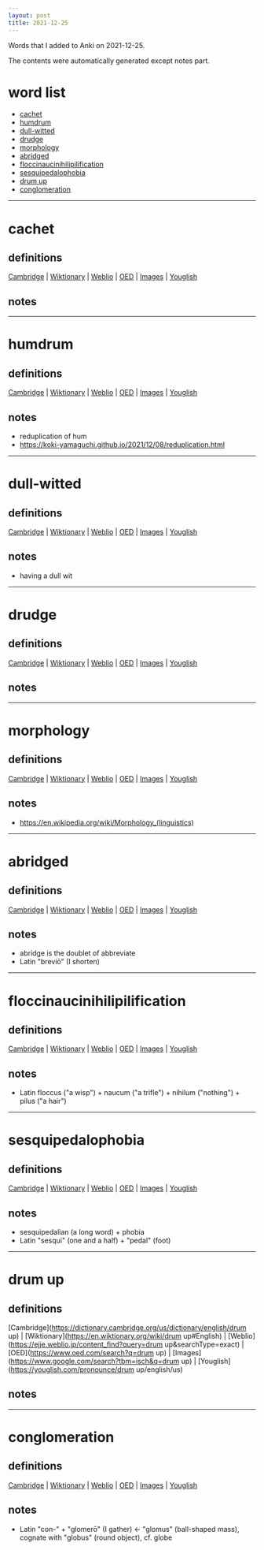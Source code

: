 ```yaml
---
layout: post
title: 2021-12-25
---
```


Words that I added to Anki on 2021-12-25.

The contents were automatically generated except notes part.
# word list
- [cachet](#cachet)
- [humdrum](#humdrum)
- [dull-witted](#dull-witted)
- [drudge](#drudge)
- [morphology](#morphology)
- [abridged](#abridged)
- [floccinaucinihilipilification](#floccinaucinihilipilification)
- [sesquipedalophobia](#sesquipedalophobia)
- [drum up](#drum-up)
- [conglomeration](#conglomeration)

---

# cachet
## definitions
[Cambridge](https://dictionary.cambridge.org/us/dictionary/english/cachet)
|
[Wiktionary](https://en.wiktionary.org/wiki/cachet#English)
|
[Weblio](https://ejje.weblio.jp/content_find?query=cachet&searchType=exact)
|
[OED](https://www.oed.com/search?q=cachet)
|
[Images](https://www.google.com/search?tbm=isch&q=cachet)
|
[Youglish](https://youglish.com/pronounce/cachet/english/us)

## notes

---

# humdrum
## definitions
[Cambridge](https://dictionary.cambridge.org/us/dictionary/english/humdrum)
|
[Wiktionary](https://en.wiktionary.org/wiki/humdrum#English)
|
[Weblio](https://ejje.weblio.jp/content_find?query=humdrum&searchType=exact)
|
[OED](https://www.oed.com/search?q=humdrum)
|
[Images](https://www.google.com/search?tbm=isch&q=humdrum)
|
[Youglish](https://youglish.com/pronounce/humdrum/english/us)

## notes
- reduplication of hum
- <https://koki-yamaguchi.github.io/2021/12/08/reduplication.html>

---

# dull-witted
## definitions
[Cambridge](https://dictionary.cambridge.org/us/dictionary/english/dull-witted)
|
[Wiktionary](https://en.wiktionary.org/wiki/dull-witted#English)
|
[Weblio](https://ejje.weblio.jp/content_find?query=dull-witted&searchType=exact)
|
[OED](https://www.oed.com/search?q=dull-witted)
|
[Images](https://www.google.com/search?tbm=isch&q=dull-witted)
|
[Youglish](https://youglish.com/pronounce/dull-witted/english/us)

## notes
- having a dull wit

---

# drudge
## definitions
[Cambridge](https://dictionary.cambridge.org/us/dictionary/english/drudge)
|
[Wiktionary](https://en.wiktionary.org/wiki/drudge#English)
|
[Weblio](https://ejje.weblio.jp/content_find?query=drudge&searchType=exact)
|
[OED](https://www.oed.com/search?q=drudge)
|
[Images](https://www.google.com/search?tbm=isch&q=drudge)
|
[Youglish](https://youglish.com/pronounce/drudge/english/us)

## notes

---

# morphology
## definitions
[Cambridge](https://dictionary.cambridge.org/us/dictionary/english/morphology)
|
[Wiktionary](https://en.wiktionary.org/wiki/morphology#English)
|
[Weblio](https://ejje.weblio.jp/content_find?query=morphology&searchType=exact)
|
[OED](https://www.oed.com/search?q=morphology)
|
[Images](https://www.google.com/search?tbm=isch&q=morphology)
|
[Youglish](https://youglish.com/pronounce/morphology/english/us)

## notes
- <https://en.wikipedia.org/wiki/Morphology_(linguistics)>

---

# abridged
## definitions
[Cambridge](https://dictionary.cambridge.org/us/dictionary/english/abridged)
|
[Wiktionary](https://en.wiktionary.org/wiki/abridged#English)
|
[Weblio](https://ejje.weblio.jp/content_find?query=abridged&searchType=exact)
|
[OED](https://www.oed.com/search?q=abridged)
|
[Images](https://www.google.com/search?tbm=isch&q=abridged)
|
[Youglish](https://youglish.com/pronounce/abridged/english/us)

## notes
- abridge is the doublet of abbreviate
- Latin "breviō" (I shorten)

---

# floccinaucinihilipilification
## definitions
[Cambridge](https://dictionary.cambridge.org/us/dictionary/english/floccinaucinihilipilification)
|
[Wiktionary](https://en.wiktionary.org/wiki/floccinaucinihilipilification#English)
|
[Weblio](https://ejje.weblio.jp/content_find?query=floccinaucinihilipilification&searchType=exact)
|
[OED](https://www.oed.com/search?q=floccinaucinihilipilification)
|
[Images](https://www.google.com/search?tbm=isch&q=floccinaucinihilipilification)
|
[Youglish](https://youglish.com/pronounce/floccinaucinihilipilification/english/us)

## notes
- Latin floccus ("a wisp") + naucum ("a trifle") + nihilum ("nothing") + pilus ("a hair") 

---

# sesquipedalophobia
## definitions
[Cambridge](https://dictionary.cambridge.org/us/dictionary/english/sesquipedalophobia)
|
[Wiktionary](https://en.wiktionary.org/wiki/sesquipedalophobia#English)
|
[Weblio](https://ejje.weblio.jp/content_find?query=sesquipedalophobia&searchType=exact)
|
[OED](https://www.oed.com/search?q=sesquipedalophobia)
|
[Images](https://www.google.com/search?tbm=isch&q=sesquipedalophobia)
|
[Youglish](https://youglish.com/pronounce/sesquipedalophobia/english/us)

## notes
- sesquipedalian (a long word) + phobia
- Latin "sesqui" (one and a half) + "pedal" (foot)

---

# drum up
## definitions
[Cambridge](https://dictionary.cambridge.org/us/dictionary/english/drum up)
|
[Wiktionary](https://en.wiktionary.org/wiki/drum up#English)
|
[Weblio](https://ejje.weblio.jp/content_find?query=drum up&searchType=exact)
|
[OED](https://www.oed.com/search?q=drum up)
|
[Images](https://www.google.com/search?tbm=isch&q=drum up)
|
[Youglish](https://youglish.com/pronounce/drum up/english/us)

## notes

---

# conglomeration
## definitions
[Cambridge](https://dictionary.cambridge.org/us/dictionary/english/conglomeration)
|
[Wiktionary](https://en.wiktionary.org/wiki/conglomeration#English)
|
[Weblio](https://ejje.weblio.jp/content_find?query=conglomeration&searchType=exact)
|
[OED](https://www.oed.com/search?q=conglomeration)
|
[Images](https://www.google.com/search?tbm=isch&q=conglomeration)
|
[Youglish](https://youglish.com/pronounce/conglomeration/english/us)

## notes
- Latin "con-" + "glomerō" (I gather) <- "glomus" (ball-shaped mass), cognate with "globus" (round object), cf. globe

